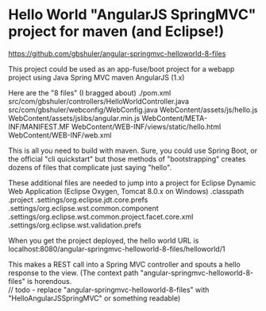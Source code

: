 # Hello World "AngularJS SpringMVC" project for maven (and Eclipse!)
https://github.com/gbshuler/angular-springmvc-helloworld-8-files

This project could be used as an app-fuse/boot project for a webapp project using
Java
Spring MVC
maven
AngularJS (1.x)

Here are the "8 files" (I bragged about)
./pom.xml
src/com/gbshuler/controllers/HelloWorldController.java
src/com/gbshuler/webconfig/WebConfig.java
WebContent/assets/js/hello.js
WebContent/assets/jslibs/angular.min.js
WebContent/META-INF/MANIFEST.MF
WebContent/WEB-INF/views/static/hello.html
WebContent/WEB-INF/web.xml

This is all you need to build with maven.  Sure, you could use Spring Boot, or the official "cli quickstart" but those methods of "bootstrapping" creates dozens of files that complicate just saying "hello".  

These additional files are needed to jump into a project for Eclipse Dynamic Web Application (Eclipse Oxygen, Tomcat 8.0.x on Windows)
.classpath
.project
.settings/org.eclipse.jdt.core.prefs
.settings/org.eclipse.wst.common.component
.settings/org.eclipse.wst.common.project.facet.core.xml
.settings/org.eclipse.wst.validation.prefs
 
When you get the project deployed, the hello world URL is 
localhost:8080/angular-springmvc-helloworld-8-files/helloworld/1

This makes a REST call into a Spring MVC controller and spouts a hello response to the view.
(The context path "angular-springmvc-helloworld-8-files" is horendous.  
// todo - replace "angular-springmvc-helloworld-8-files" with "HelloAngularJSSpringMVC" or something readable)
   
